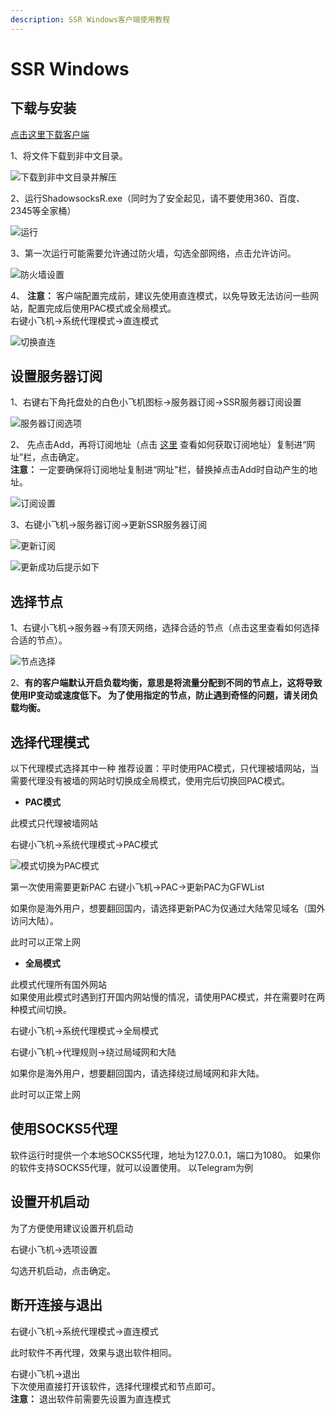 ```yaml
---
description: SSR Windows客户端使用教程
---
```


# SSR Windows

## 下载与安装

[点击这里下载客户端](https://down.touhou.asia/ssr-download/ssr-win.7z)

1、将文件下载到非中文目录。

  

![&#x4E0B;&#x8F7D;&#x5230;&#x975E;&#x4E2D;&#x6587;&#x76EE;&#x5F55;&#x5E76;&#x89E3;&#x538B;](../.gitbook/assets/jie-ya.png)

2、运行ShadowsocksR.exe（同时为了安全起见，请不要使用360、百度、2345等全家桶）

   

![&#x8FD0;&#x884C;](../.gitbook/assets/yun-hang.png)

3、第一次运行可能需要允许通过防火墙，勾选全部网络，点击允许访问。

 

![&#x9632;&#x706B;&#x5899;&#x8BBE;&#x7F6E;](../.gitbook/assets/fang-huo-qiang.png)

4、 **注意：** 客户端配置完成前，建议先使用直连模式，以免导致无法访问一些网站，配置完成后使用PAC模式或全局模式。  
右键小飞机→系统代理模式→直连模式

 

![&#x5207;&#x6362;&#x76F4;&#x8FDE;](../.gitbook/assets/qie-huan-zhi-lian.png)

## 设置服务器订阅

1、右键右下角托盘处的白色小飞机图标→服务器订阅→SSR服务器订阅设置

 

![&#x670D;&#x52A1;&#x5668;&#x8BA2;&#x9605;&#x9009;&#x9879;](../.gitbook/assets/fu-wu-qi-ding-yue-she-zhi.png)

2、 先点击Add，再将订阅地址（点击 [这里](https://wiki.touhou.tw/wang-zhan-shi-yong/xuan-ze-jie-dian) 查看如何获取订阅地址）复制进“网址”栏，点击确定。  
**注意：** 一定要确保将订阅地址复制进“网址”栏，替换掉点击Add时自动产生的地址。

 

![&#x8BA2;&#x9605;&#x8BBE;&#x7F6E;](../.gitbook/assets/ding-yue-she-zhi.png)

3、右键小飞机→服务器订阅→更新SSR服务器订阅

 

![&#x66F4;&#x65B0;&#x8BA2;&#x9605;](../.gitbook/assets/geng-xin-ding-yue.png)

 

![&#x66F4;&#x65B0;&#x6210;&#x529F;&#x540E;&#x63D0;&#x793A;&#x5982;&#x4E0B;](../.gitbook/assets/geng-xin-cheng-gong.png)

## 选择节点

 1、右键小飞机→服务器→有顶天网络，选择合适的节点（点击这里查看如何选择合适的节点）。

 

![&#x8282;&#x70B9;&#x9009;&#x62E9;](../.gitbook/assets/jie-dian-xuan-ze.png)

2、**有的客户端默认开启负载均衡，意思是将流量分配到不同的节点上，这将导致使用IP变动或速度低下。 为了使用指定的节点，防止遇到奇怪的问题，请关闭负载均衡。**

## 选择代理模式

以下代理模式选择其中一种 推荐设置：平时使用PAC模式，只代理被墙网站，当需要代理没有被墙的网站时切换成全局模式，使用完后切换回PAC模式。

* **PAC模式**

此模式只代理被墙网站

右键小飞机→系统代理模式→PAC模式

 

![&#x6A21;&#x5F0F;&#x5207;&#x6362;&#x4E3A;PAC&#x6A21;&#x5F0F;](../.gitbook/assets/xuan-ze-pac-dai-li-mo-shi.png)

第一次使用需要更新PAC 右键小飞机→PAC→更新PAC为GFWList



如果你是海外用户，想要翻回国内，请选择更新PAC为仅通过大陆常见域名（国外访问大陆）。



此时可以正常上网

* **全局模式**

此模式代理所有国外网站  
如果使用此模式时遇到打开国内网站慢的情况，请使用PAC模式，并在需要时在两种模式间切换。

右键小飞机→系统代理模式→全局模式



右键小飞机→代理规则→绕过局域网和大陆



如果你是海外用户，想要翻回国内，请选择绕过局域网和非大陆。



此时可以正常上网

## 使用SOCKS5代理 <a id="&#x4F7F;&#x7528;-socks-5-&#x4EE3;&#x7406;"></a>

软件运行时提供一个本地SOCKS5代理，地址为127.0.0.1，端口为1080。 如果你的软件支持SOCKS5代理，就可以设置使用。 以Telegram为例





## 设置开机启动 <a id="&#x8BBE;&#x7F6E;&#x5F00;&#x673A;&#x542F;&#x52A8;"></a>

为了方便使用建议设置开机启动

右键小飞机→选项设置



勾选开机启动，点击确定。

## 断开连接与退出 <a id="&#x65AD;&#x5F00;&#x8FDE;&#x63A5;&#x4E0E;&#x9000;&#x51FA;"></a>

右键小飞机→系统代理模式→直连模式

此时软件不再代理，效果与退出软件相同。



 右键小飞机→退出  
下次使用直接打开该软件，选择代理模式和节点即可。  
**注意：** 退出软件前需要先设置为直连模式




